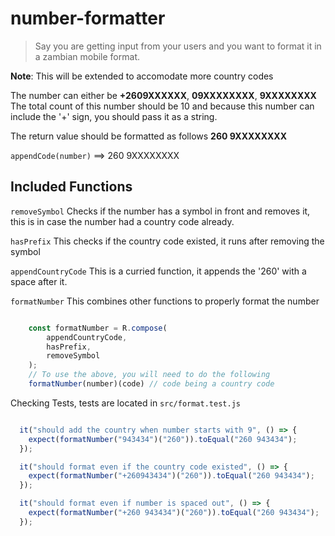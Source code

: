 # number-formatter

> Say you are getting input from your users and you want to format it in a zambian mobile format.

**Note**: This will be extended to accomodate more country codes

The number can either be **+2609XXXXXX**, **09XXXXXXXX**, **9XXXXXXXX** The total count of this number should be 10 and because this number can include the '+'
sign, you should pass it as a string.

The return value should be formatted as follows **260 9XXXXXXXX**

`appendCode(number)` ==> 260 9XXXXXXXX

## Included Functions

`removeSymbol` Checks if the number has a symbol in front and removes it, this is in case the number had a country code already.

`hasPrefix` This checks if the country code existed, it runs after removing the symbol

`appendCountryCode` This is a curried function, it appends the '260' with a space after it.

`formatNumber` This combines other functions to properly format the number

```Javascript

    const formatNumber = R.compose(
        appendCountryCode,
        hasPrefix,
        removeSymbol
    );
    // To use the above, you will need to do the following
    formatNumber(number)(code) // code being a country code

```

Checking Tests, tests are located in `src/format.test.js`

```Javascript

  it("should add the country when number starts with 9", () => {
    expect(formatNumber("943434")("260")).toEqual("260 943434");
  });

  it("should format even if the country code existed", () => {
    expect(formatNumber("+260943434")("260")).toEqual("260 943434");
  });

  it("should format even if number is spaced out", () => {
    expect(formatNumber("+260 943434")("260")).toEqual("260 943434");
  });

```
